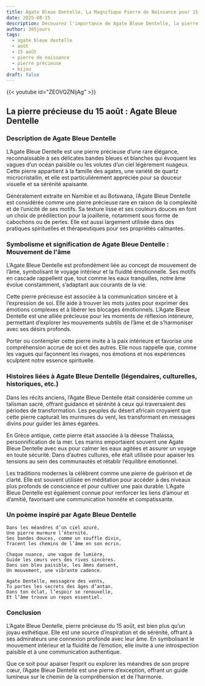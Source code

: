 ```yaml
---
title: Agate Bleue Dentelle, La Magnifique Pierre de Naissance pour 15 août
date: 2025-08-15
description: Découvrez l'importance de Agate Bleue Dentelle, la pierre de naissance du 15 août qui symbolise Mouvement de l'âme. Laissez sa beauté et sa signification illuminer votre journée.
author: 365jours
tags:
  - agate bleue dentelle
  - août
  - 15 août
  - pierre de naissance
  - pierre précieuse
  - bijou
draft: false
---
```


{{< youtube id="ZEOVQZNljAg" >}}

## La pierre précieuse du 15 août : Agate Bleue Dentelle

### Description de Agate Bleue Dentelle

L’Agate Bleue Dentelle est une pierre précieuse d’une rare élégance, reconnaissable à ses délicates bandes bleues et blanches qui évoquent les vagues d’un océan paisible ou les volutes d’un ciel légèrement nuageux. Cette pierre appartient à la famille des agates, une variété de quartz microcristallin, et elle est particulièrement appréciée pour sa douceur visuelle et sa sérénité apaisante.

Généralement extraite en Namibie et au Botswana, l’Agate Bleue Dentelle est considérée comme une pierre précieuse rare en raison de la complexité et de l’unicité de ses motifs. Sa texture lisse et ses couleurs douces en font un choix de prédilection pour la joaillerie, notamment sous forme de cabochons ou de perles. Elle est aussi largement utilisée dans des pratiques spirituelles et thérapeutiques pour ses propriétés calmantes.

### Symbolisme et signification de Agate Bleue Dentelle : Mouvement de l'âme

L’Agate Bleue Dentelle est profondément liée au concept de mouvement de l’âme, symbolisant le voyage intérieur et la fluidité émotionnelle. Ses motifs en cascade rappellent que, tout comme les eaux tranquilles, notre âme évolue constamment, s’adaptant aux courants de la vie.

Cette pierre précieuse est associée à la communication sincère et à l’expression de soi. Elle aide à trouver les mots justes pour exprimer des émotions complexes et à libérer les blocages émotionnels. L’Agate Bleue Dentelle est une alliée précieuse pour les moments de réflexion intérieure, permettant d’explorer les mouvements subtils de l’âme et de s’harmoniser avec ses désirs profonds.

Porter ou contempler cette pierre invite à la paix intérieure et favorise une compréhension accrue de soi et des autres. Elle nous rappelle que, comme les vagues qui façonnent les rivages, nos émotions et nos expériences sculptent notre essence spirituelle.

### Histoires liées à Agate Bleue Dentelle (légendaires, culturelles, historiques, etc.)

Dans les récits anciens, l’Agate Bleue Dentelle était considérée comme un talisman sacré, offrant guidance et sérénité à ceux qui traversaient des périodes de transformation. Les peuples du désert africain croyaient que cette pierre capturait les murmures du vent, les transformant en messages divins pour guider les âmes égarées.

En Grèce antique, cette pierre était associée à la déesse Thalassa, personnification de la mer. Les marins emportaient souvent une Agate Bleue Dentelle avec eux pour calmer les eaux agitées et assurer un voyage en toute sécurité. Dans d’autres cultures, elle était utilisée pour apaiser les tensions au sein des communautés et rétablir l’équilibre émotionnel.

Les traditions modernes la célèbrent comme une pierre de guérison et de clarté. Elle est souvent utilisée en méditation pour accéder à des niveaux plus profonds de conscience et pour cultiver une paix durable. L’Agate Bleue Dentelle est également connue pour renforcer les liens d’amour et d’amitié, favorisant une communication honnête et compatissante.

### Un poème inspiré par Agate Bleue Dentelle

```
Dans les méandres d’un ciel azuré,  
Une pierre murmure l’éternité.  
Ses bandes douces, comme un souffle divin,  
Tracent les chemins de l’âme en son écrin.  

Chaque nuance, une vague de lumière,  
Guide les cœurs vers des rives sincères.  
Dans son bleu paisible, les âmes dansent,  
Un mouvement, une vibrante cadence.  

Agate Dentelle, messagère des vents,  
Tu portes les secrets des âges d’antan.  
Dans ton éclat, l’espoir se renouvelle,  
Et l’âme trouve un repos essentiel.
```

### Conclusion

L’Agate Bleue Dentelle, pierre précieuse du 15 août, est bien plus qu’un joyau esthétique. Elle est une source d’inspiration et de sérénité, offrant à ses admirateurs une connexion profonde avec leur âme. En symbolisant le mouvement intérieur et la fluidité de l’émotion, elle invite à une introspection paisible et à une communication authentique.

Que ce soit pour apaiser l’esprit ou explorer les méandres de son propre cœur, l’Agate Bleue Dentelle est une pierre d’exception, offrant un guide lumineux sur le chemin de la compréhension et de l’harmonie.